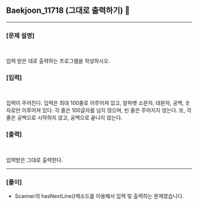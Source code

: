 ## Baekjoon_11718 (그대로 출력하기) 🚀
___


### **[문제 설명]**
<br>

입력 받은 대로 출력하는 프로그램을 작성하시오.


### **[입력]**
<br>

입력이 주어진다. 입력은 최대 100줄로 이루어져 있고, 알파벳 소문자, 대문자, 공백, 숫자로만 이루어져 있다. 각 줄은 100글자를 넘지 않으며, 빈 줄은 주어지지 않는다. 또, 각 줄은 공백으로 시작하지 않고, 공백으로 끝나지 않는다.

### **[출력]**
<br>

입력받은 그대로 출력한다.

___


### **[풀이]**

- Scanner의 hasNextLine()메소드를 이용해서 입력 및 출력하는 문제였습니다.
 